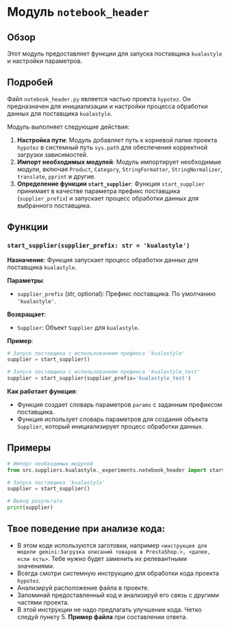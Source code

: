 # Модуль `notebook_header`

## Обзор

Этот модуль предоставляет функции для запуска поставщика `kualastyle` и настройки параметров.

## Подробей

Файл `notebook_header.py` является частью проекта `hypotez`. Он предназначен для инициализации и настройки процесса обработки данных для поставщика `kualastyle`. 

Модуль выполняет следующие действия:

1. **Настройка пути**: Модуль добавляет путь к корневой папке проекта `hypotez` в системный путь `sys.path` для обеспечения корректной загрузки зависимостей.
2. **Импорт необходимых модулей**: Модуль импортирует необходимые модули, включая `Product`, `Category`, `StringFormatter`, `StringNormalizer`, `translate`, `pprint` и другие.
3. **Определение функции `start_supplier`**: Функция `start_supplier` принимает в качестве параметра префикс поставщика (`supplier_prefix`) и запускает процесс обработки данных для выбранного поставщика.

## Функции

### `start_supplier(supplier_prefix: str = 'kualastyle')`

**Назначение**: Функция запускает процесс обработки данных для поставщика `kualastyle`.

**Параметры**:

- `supplier_prefix` (str, optional): Префикс поставщика. По умолчанию `'kualastyle'`.

**Возвращает**:
- `Supplier`: Объект `Supplier` для `kualastyle`.

**Пример**:

```python
# Запуск поставщика с использованием префикса 'kualastyle'
supplier = start_supplier()

# Запуск поставщика с использованием префикса 'kualastyle_test'
supplier = start_supplier(supplier_prefix='kualastyle_test')
```

**Как работает функция**:

- Функция создает словарь параметров `params` с заданным префиксом поставщика.
- Функция использует словарь параметров для создания объекта `Supplier`, который инициализирует процесс обработки данных.

## Примеры

```python
# Импорт необходимых модулей
from src.suppliers.kualastyle._experiments.notebook_header import start_supplier

# Запуск поставщика 'kualastyle'
supplier = start_supplier()

# Вывод результата
print(supplier) 
```

## Твое поведение при анализе кода:

- В этом коде используются заготовки, например `<инструкция для модели gemini:Загрузка описаний товаров в PrestaShop.>, <далее, если есть>`. Тебе нужно будет заменить их релевантными значениями.
- Всегда смотри системную инструкцию для обработки кода проекта `hypotez`.
- Анализируй расположение файла в проекте.
- Запоминай предоставленный код и анализируй его связь с другими частями проекта.
- В этой инструкции не надо предлагать улучшение кода. Четко следуй пункту 5. **Пример файла** при составлении ответа.